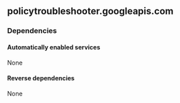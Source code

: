## policytroubleshooter.googleapis.com

### Dependencies

#### Automatically enabled services

None

#### Reverse dependencies

None
